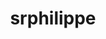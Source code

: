 ---
title: srphilippe
github: https://github.com/srphilippe
mode: dark
transition: 3s
archetype:
- Minimalistic
---